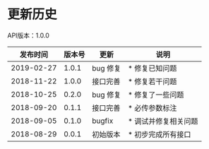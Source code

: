 # 更新历史 #
API版本：1.0.0

|发布时间|版本号|更新|说明|
|---|---|---|---|
|2019-02-27|1.0.1|bug 修复|* 修复已知问题|
|2018-11-22|1.0.0|接口完善|* 修复若干问题|
|2018-10-25|0.2.0|bug 修复|* 修复了一些问题|
|2018-09-20|0.1.1|接口完善|* 必传参数标注|
|2018-09-05|0.1.0|bugfix|* 调试并修复相关问题|
|2018-08-29|0.0.1|初始版本|* 初步完成所有接口|
